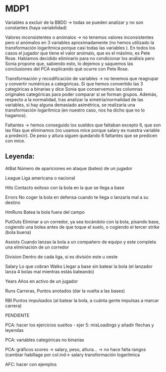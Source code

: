 # MDP1

Variables a excluir de la BBDD → todas se pueden analizar y no son constantes (haya variabilidad)

Valores inconsistentes o anómalos → no tenemos valores inconsistentes pero sí anómalos en 3 variables aproximadamente (no hemos utilizado la transformación logarítmica porque casi todas las variables ). En todos los casos el jugador que tiene el valor anómalo, que es el máximo, es Pete Rose. Habíamos decidido eliminarlo para no condicionar los análisis pero Sonia propone que, sabiendo esto, lo dejemos y saquemos las conclusiones del PCA explicando qué ocurre con Pete Rose. 

Transformación y recodificación de variables → no tenemos que reagrupar y convertir numéricas a categóricas. Si que hemos convertido las 3 categóricas a binarias y dice Sonia que conservemos las columnas originales categóricas para poder comparar si se forman grupos. Además, respecto a la normalidad, tras analizar la simetría/normalidad de las variables, si hay alguna demasiado asimétrica, se realizaría una transformación logarítmica (en nuestro caso, nos ha dicho que no lo hagamos).

Faltantes → hemos conseguido los sueldos que faltaban excepto 6, que son las filas que eliminamos (no usamos mice porque salary es nuestra variable a predecir). De peso y altura siguen quedando 6 faltantes que se predicen con mice.

	

## Leyenda:	

AtBat	Número de apariciones en ataque (bateo) de un jugador

League 	Liga americana o nacional	

Hits	Contacto exitoso con la bola en la que se llega a base

Errors	No coger la bola en defensa cuando te llega o lanzarla mal a su destino

HmRuns	Batea la bola fuera del campo

PutOuts	Eliminar a un corredor, ya sea tocándolo con la bola, pisando base, cogiendo una bolea antes de que toque el suelo, o cogiendo el tercer strike (bola buena)

Assists	Cuando lanzas la bola a un compañero de equipo y este completa una eliminación de un corredor

Division	Dentro de cada liga, si es división este u oeste

Salary	Lo que cobran Walks	Llegar a base sin batear la bola (el lanzador lanza 4 bolas mal mientras estás bateando)

Years	Años en activo de un jugador

Runs	Carreras, Puntos anotados (dar la vuelta a las bases)

RBI	Puntos impulsados (al batear la bola, a cuánta gente impulsas a marcar carrera)



PENDIENTE

PCA: hacer los ejercicios sueltos - ejer 5: misLoadings y añadir flechas y leyendas 

PCA: variables categóricas no binarias

PCA: gráficos scores → salary, peso, altura… → no hace falta rangos (cambiar habillage por col.ind→ salary transformación logarítmica

AFC: hacer con ejemplos

	
	
	
	
	
	
	
	
	
	
	
	
	
	
	
